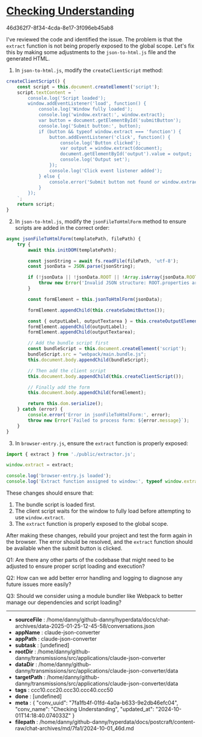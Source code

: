 # [Checking Understanding](https://claude.ai/chat/7fa1fb4f-01fd-4a0a-b633-9e2db46efc04)

46d362f7-8f34-4cda-8e17-3f096eb45ab8

 I've reviewed the code and identified the issue. The problem is that the `extract` function is not being properly exposed to the global scope. Let's fix this by making some adjustments to the `json-to-html.js` file and the generated HTML.

1. In `json-to-html.js`, modify the `createClientScript` method:

```javascript
createClientScript() {
    const script = this.document.createElement('script');
    script.textContent = `
        console.log('Script loaded');
        window.addEventListener('load', function() {
            console.log('Window fully loaded');
            console.log('window.extract:', window.extract);
            var button = document.getElementById('submitButton');
            console.log('Submit button:', button);
            if (button && typeof window.extract === 'function') {
                button.addEventListener('click', function() {
                    console.log('Button clicked');
                    var output = window.extract(document);
                    document.getElementById('output').value = output;
                    console.log('Output set');
                });
                console.log('Click event listener added');
            } else {
                console.error('Submit button not found or window.extract is not a function');
            }
        });
    `;
    return script;
}
```

2. In `json-to-html.js`, modify the `jsonFileToHtmlForm` method to ensure scripts are added in the correct order:

```javascript
async jsonFileToHtmlForm(templatePath, filePath) {
    try {
        await this.initDOM(templatePath);

        const jsonString = await fs.readFile(filePath, 'utf-8');
        const jsonData = JSON.parse(jsonString);

        if (!jsonData || !jsonData.ROOT || !Array.isArray(jsonData.ROOT.properties)) {
            throw new Error('Invalid JSON structure: ROOT.properties array is missing');
        }

        const formElement = this.jsonToHtmlForm(jsonData);

        formElement.appendChild(this.createSubmitButton());

        const { outputLabel, outputTextarea } = this.createOutputElements();
        formElement.appendChild(outputLabel);
        formElement.appendChild(outputTextarea);

        // Add the bundle script first
        const bundleScript = this.document.createElement('script');
        bundleScript.src = "webpack/main.bundle.js";
        this.document.body.appendChild(bundleScript);

        // Then add the client script
        this.document.body.appendChild(this.createClientScript());

        // Finally add the form
        this.document.body.appendChild(formElement);

        return this.dom.serialize();
    } catch (error) {
        console.error('Error in jsonFileToHtmlForm:', error);
        throw new Error(`Failed to process form: ${error.message}`);
    }
}
```

3. In `browser-entry.js`, ensure the `extract` function is properly exposed:

```javascript
import { extract } from './public/extractor.js';

window.extract = extract;

console.log('browser-entry.js loaded');
console.log('Extract function assigned to window:', typeof window.extract);
```

These changes should ensure that:

1. The bundle script is loaded first.
2. The client script waits for the window to fully load before attempting to use `window.extract`.
3. The `extract` function is properly exposed to the global scope.

After making these changes, rebuild your project and test the form again in the browser. The error should be resolved, and the `extract` function should be available when the submit button is clicked.

Q1: Are there any other parts of the codebase that might need to be adjusted to ensure proper script loading and execution?

Q2: How can we add better error handling and logging to diagnose any future issues more easily?

Q3: Should we consider using a module bundler like Webpack to better manage our dependencies and script loading?

---

* **sourceFile** : /home/danny/github-danny/hyperdata/docs/chat-archives/data-2025-01-25-12-45-58/conversations.json
* **appName** : claude-json-converter
* **appPath** : claude-json-converter
* **subtask** : [undefined]
* **rootDir** : /home/danny/github-danny/transmissions/src/applications/claude-json-converter
* **dataDir** : /home/danny/github-danny/transmissions/src/applications/claude-json-converter/data
* **targetPath** : /home/danny/github-danny/transmissions/src/applications/claude-json-converter/data
* **tags** : ccc10.ccc20.ccc30.ccc40.ccc50
* **done** : [undefined]
* **meta** : {
  "conv_uuid": "7fa1fb4f-01fd-4a0a-b633-9e2db46efc04",
  "conv_name": "Checking Understanding",
  "updated_at": "2024-10-01T14:18:40.074033Z"
}
* **filepath** : /home/danny/github-danny/hyperdata/docs/postcraft/content-raw/chat-archives/md/7fa1/2024-10-01_46d.md